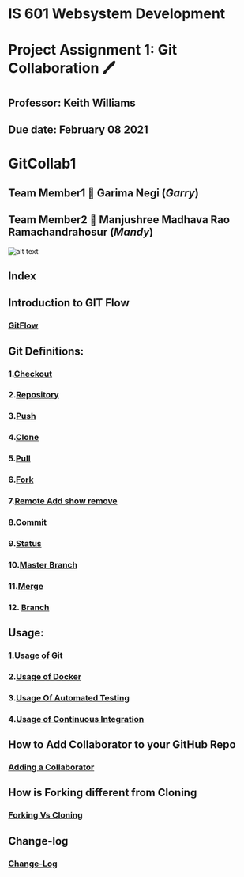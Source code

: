 # IS 601 Websystem Development #
# Project Assignment 1: Git Collaboration :pen:
## Professor: Keith Williams 
## Due date: February 08 2021
# GitCollab1
## Team Member1 :handshake: Garima Negi (*Garry*) 
## Team Member2 :handshake: Manjushree Madhava Rao Ramachandrahosur (*Mandy*)
![alt text](https://www.coderomeos.org/storage/uploads/images/posts/how-to-use-github-simple-github-tutorial-for-beginners-5d75f561e98d4.png)
## Index ##
## Introduction to GIT Flow
### [GitFlow](https://github.com/gn32/GitCollab1/blob/main/Documents/Git%20Flow.docx)
## Git Definitions:
### 1.[Checkout](https://github.com/gn32/GitCollab1/blob/main/Documents/Checkout.docx)
### 2.[Repository](https://github.com/gn32/GitCollab1/blob/main/Documents/Repository.docx)
### 3.[Push](https://github.com/gn32/GitCollab1/blob/main/Documents/Push.docx)
### 4.[Clone](https://github.com/gn32/GitCollab1/blob/main/Documents/Clone.docx)
### 5.[Pull](https://github.com1./gn32/GitCollab1/blob/main/Documents/Pull.docx)
### 6.[Fork](https://github.com/gn32/GitCollab1/blob/main/Documents/Fork.docx)
### 7.[Remote Add show remove](https://github.com/gn32/GitCollab1/blob/main/Documents/Remote%20Add%20show%20remove.docx)
### 8.[Commit](https://github.com/gn32/GitCollab1/blob/main/Documents/Commit.docx)
### 9.[Status](https://github.com/gn32/GitCollab1/blob/main/Documents/Status.docx)
### 10.[Master Branch](https://github.com/gn32/GitCollab1/blob/main/Documents/Master%20Branch.docx)
### 11.[Merge](https://github.com/gn32/GitCollab1/blob/main/Documents/Merge.docx)
### 12. [Branch](https://github.com/gn32/GitCollab1/blob/main/Documents/Branch.docx)
## Usage:
### 1.[Usage of Git](https://github.com/gn32/GitCollab1/blob/main/Documents/Usage%20of%20Git.docx)
### 2.[Usage of Docker](https://github.com/gn32/GitCollab1/blob/main/Documents/Usage%20of%20Docker.docx)
### 3.[Usage Of Automated Testing](https://github.com/gn32/GitCollab1/blob/main/Documents/Usage%20Of%20Automated%20Testing.docx)
### 4.[Usage of Continuous Integration](https://github.com/gn32/GitCollab1/blob/main/Documents/Usage%20Of%20Continuous%20integration.docx)
## How to Add Collaborator to your GitHub Repo
### [Adding a Collaborator](https://github.com/gn32/GitCollab1/blob/branch_gn_3/Resolving%20Merge%20conflicts%20in%20GitHub.docx)
## How is Forking different from Cloning
### [Forking Vs Cloning](https://github.com/gn32/GitCollab1/blob/main/Forking%20Vs%20Cloning.docx)
## Change-log
### [Change-Log](https://github.com/gn32/GitCollab1/blob/main/Change_Log.docx)
